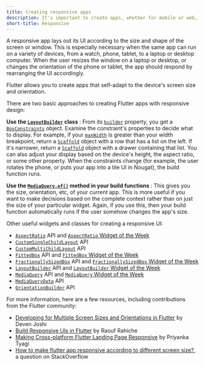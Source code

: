 ```yaml
---
title: Creating responsive apps
description: It's important to create apps, whether for mobile or web, so that they are responsive to size and orientation changes.
short-title: Responsive
---
```


A responsive app lays out its UI according to the
size and shape of the screen or window.
This is especially necessary when the same app
can run on a variety of devices, from a watch, phone,
tablet, to a laptop or desktop computer. When the user
resizes the window on a laptop or desktop,
or changes the orientation of the phone or tablet,
the app should respond by rearranging the UI accordingly.

Flutter allows you to create apps that self-adapt
to the device's screen size and orientation.

There are two basic approaches to creating Flutter
apps with responsive design:

**Use the [`LayoutBuilder`][] class**
: From its [`builder`][] property, you get a
  [`BoxConstraints`][] object.
  Examine the constraint's properties to decide what to
  display. For example, if your [`maxWidth`][] is greater than
  your width breakpoint, return a [`Scaffold`][] object with a
  row that has a list on the left. If it's narrower,
  return a [`Scaffold`][] object with a drawer containing that
  list. You can also adjust your display based on the
  device's height, the aspect ratio, or some other property.
  When the constraints change (for example,
  the user rotates the phone, or puts your app into a tile UI
  in Nougat), the build function runs.

**Use the [`MediaQuery.of()`][] method in your build functions**
: This gives you the size, orientation, etc, of your current app.
  This is more useful if you want to make decisions based on the
  complete context rather than on just the size of your particular
  widget. Again, if you use this, then your build function automatically
  runs if the user somehow changes the app's size.

Other useful widgets and classes for creating a responsive UI:

* [`AspectRatio`][] API and
  [`AspectRatio` Widget of the Week][]
* [`CustomSingleChildLayout`][] API
* [`CustomMultiChildLayout`][] API
* [`FittedBox`][] API and
  [`FittedBox` Widget of the Week][]
* [`FractionallySizedBox`][] API
  and [`FractionallySizedBox` Widget of the Week][]
* [`LayoutBuilder`][] API and
  [`LayoutBuilder` Widget of the Week][]
* [`MediaQuery`][] API and
  [`MediaQuery` Widget of the Week][]
* [`MediaQueryData`][] API
* [`OrientationBuilder`][] API

For more information, here are a few resources,
including contributions from the Flutter community:

* [Developing for Multiple Screen Sizes and Orientations in
  Flutter][] by Deven Joshi
* [Build Responsive UIs in Flutter][] by Raouf Rahiche
* [Making Cross-platform Flutter Landing Page Responsive][]
  by Priyanka Tyagi
* [How to make flutter app responsive according to different screen
  size?][], a question on StackOverflow


[`AspectRatio`]: {{site.api}}/flutter/widgets/AspectRatio-class.html
[`AspectRatio` Widget of the Week]: https://www.youtube.com/watch?v=XcnP3_mO_Ms
[`BoxConstraints`]: {{site.api}}/flutter/rendering/BoxConstraints-class.html
[Build Responsive UIs in Flutter]: {{site.medium}}/flutter-community/build-responsive-uis-in-flutter-fd450bd59158
[`builder`]: {{site.api}}/flutter/widgets/LayoutBuilder/builder.html
[`CustomMultiChildLayout`]: {{site.api}}/flutter/widgets/CustomMultiChildLayout-class.html
[`CustomSingleChildLayout`]: {{site.api}}/flutter/widgets/CustomSingleChildLayout-class.html
[Developing for Multiple Screen Sizes and Orientations in Flutter]: {{site.medium}}/flutter-community/developing-for-multiple-screen-sizes-and-orientations-in-flutter-fragments-in-flutter-a4c51b849434
[`FittedBox`]: {{site.api}}/flutter/widgets/FittedBox-class.html
[`FittedBox` Widget of the Week]: https://www.youtube.com/watch?v=T4Uehk3_wlY
[`FractionallySizedBox`]: {{site.api}}/flutter/widgets/FractionallySizedBox-class.html
[`FractionallySizedBox` Widget of the Week]: https://www.youtube.com/watch?v=PEsY654EGZ0
[How to make flutter app responsive according to different screen size?]: https://stackoverflow.com/questions/49704497/how-to-make-flutter-app-responsive-according-to-different-screen-size
[`LayoutBuilder`]: {{site.api}}/flutter/widgets/LayoutBuilder-class.html
[`LayoutBuilder` Widget of the Week]: https://www.youtube.com/watch?v=IYDVcriKjsw
[Making Cross-platform Flutter Landing Page Responsive]: {{site.medium}}/flutter-community/making-cross-platform-flutter-landing-page-responsive-7fffe0655970
[`maxWidth`]: {{site.api}}/flutter/rendering/BoxConstraints/maxWidth.html
[`MediaQuery`]: {{site.api}}/flutter/widgets/MediaQuery-class.html
[`MediaQuery` Widget of the Week]: https://www.youtube.com/watch?v=A3WrA4zAaPw
[`MediaQuery.of()`]: {{site.api}}/flutter/widgets/MediaQuery/of.html
[`MediaQueryData`]: {{site.api}}/flutter/widgets/MediaQueryData-class.html
[`OrientationBuilder`]: {{site.api}}/flutter/widgets/OrientationBuilder-class.html
[`Scaffold`]: {{site.api}}/flutter/material/Scaffold-class.html

